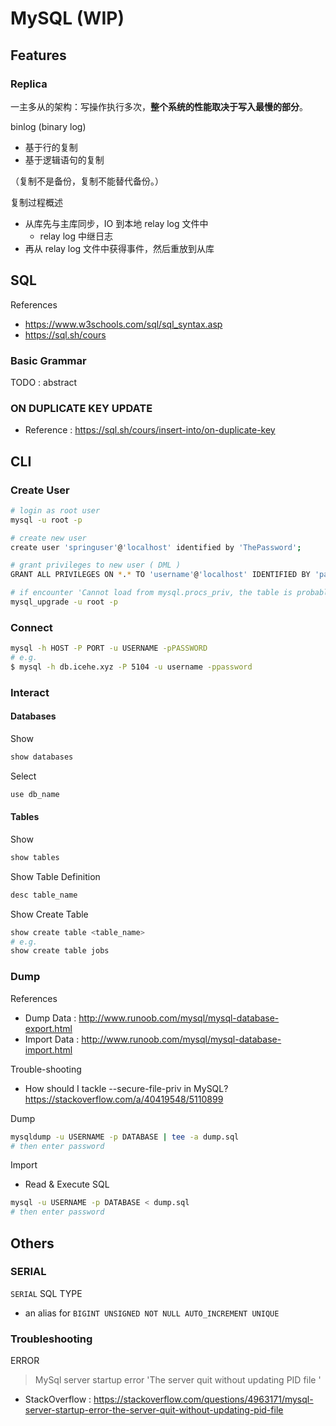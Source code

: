 # MySQL (WIP)

## Features

### Replica

一主多从的架构：写操作执行多次，**整个系统的性能取决于写入最慢的部分**。

binlog (binary log)

- 基于行的复制
- 基于逻辑语句的复制

（复制不是备份，复制不能替代备份。）

复制过程概述

- 从库先与主库同步，IO 到本地 relay log 文件中
    - relay log 中继日志
- 再从 relay log 文件中获得事件，然后重放到从库

## SQL

References

- https://www.w3schools.com/sql/sql_syntax.asp
- https://sql.sh/cours

### Basic Grammar

TODO : abstract

### ON DUPLICATE KEY UPDATE

- Reference : https://sql.sh/cours/insert-into/on-duplicate-key

## CLI

### Create User

```bash
# login as root user
mysql -u root -p

# create new user
create user 'springuser'@'localhost' identified by 'ThePassword';

# grant privileges to new user ( DML )
GRANT ALL PRIVILEGES ON *.* TO 'username'@'localhost' IDENTIFIED BY 'password';

# if encounter 'Cannot load from mysql.procs_priv, the table is probably corrupted'
mysql_upgrade -u root -p
```

### Connect

```bash
mysql -h HOST -P PORT -u USERNAME -pPASSWORD
# e.g.
$ mysql -h db.icehe.xyz -P 5104 -u username -ppassword
```

### Interact

#### Databases

Show

```bash
show databases
```

Select

```bash
use db_name
```

#### Tables

Show

```bash
show tables
```

Show Table Definition

```bash
desc table_name
```

Show Create Table

```bash
show create table <table_name>
# e.g.
show create table jobs
```

### Dump

References

- Dump Data : http://www.runoob.com/mysql/mysql-database-export.html
- Import Data : http://www.runoob.com/mysql/mysql-database-import.html

Trouble-shooting

- How should I tackle --secure-file-priv in MySQL? https://stackoverflow.com/a/40419548/5110899

Dump

```bash
mysqldump -u USERNAME -p DATABASE | tee -a dump.sql
# then enter password
```

Import

- Read & Execute SQL

```bash
mysql -u USERNAME -p DATABASE < dump.sql
# then enter password
```

## Others

### SERIAL

`SERIAL` SQL TYPE

- an alias for `BIGINT UNSIGNED NOT NULL AUTO_INCREMENT UNIQUE`

### Troubleshooting

ERROR

> MySql server startup error 'The server quit without updating PID file '

- StackOverflow : https://stackoverflow.com/questions/4963171/mysql-server-startup-error-the-server-quit-without-updating-pid-file
